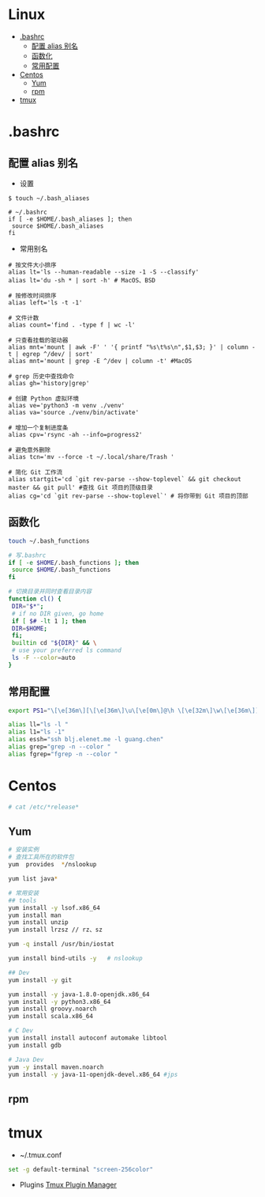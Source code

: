 Linux
=================

   * [.bashrc](#bashrc)
      * [配置 alias 别名](#配置-alias-别名)
      * [函数化](#函数化)
      * [常用配置](#常用配置)
   * [Centos](#centos)
      * [Yum](#yum)
      * [rpm](#rpm)
   * [tmux](#tmux)
# .bashrc
## 配置 alias 别名
* 设置
```shell
$ touch ~/.bash_aliases

# ~/.bashrc 
if [ -e $HOME/.bash_aliases ]; then
 source $HOME/.bash_aliases
fi
```
* 常用别名
```shell
# 按文件大小排序
alias lt='ls --human-readable --size -1 -S --classify'
alias lt='du -sh * | sort -h' # MacOS、BSD

# 按修改时间排序
alias left='ls -t -1'

# 文件计数
alias count='find . -type f | wc -l'

# 只查看挂载的驱动器
alias mnt='mount | awk -F' ' '{ printf "%s\t%s\n",$1,$3; }' | column -t | egrep ^/dev/ | sort'
alias mnt='mount | grep -E ^/dev | column -t' #MacOS

# grep 历史中查找命令
alias gh='history|grep'

# 创建 Python 虚拟环境
alias ve='python3 -m venv ./venv'
alias va='source ./venv/bin/activate'

# 增加一个复制进度条
alias cpv='rsync -ah --info=progress2'

# 避免意外删除
alias tcn='mv --force -t ~/.local/share/Trash '

# 简化 Git 工作流
alias startgit='cd `git rev-parse --show-toplevel` && git checkout master && git pull' #查找 Git 项目的顶级目录
alias cg='cd `git rev-parse --show-toplevel`' # 将你带到 Git 项目的顶部
```
## 函数化
```bash
touch ~/.bash_functions

# 写.bashrc
if [ -e $HOME/.bash_functions ]; then
 source $HOME/.bash_functions
fi
```
```bash
# 切换目录并同时查看目录内容
function cl() {
 DIR="$*";
 # if no DIR given, go home
 if [ $# -lt 1 ]; then 
 DIR=$HOME;
 fi;
 builtin cd "${DIR}" && \
 # use your preferred ls command
 ls -F --color=auto
}
```
## 常用配置
```sh
export PS1="\[\e[36m\][\[\e[36m\]\u\[\e[0m\]@\h \[\e[32m\]\w\[\e[36m\]]\[\e[0m\]\\$"

alias ll="ls -l "
alias l1="ls -1"
alias essh="ssh blj.elenet.me -l guang.chen"
alias grep="grep -n --color "
alias fgrep="fgrep -n --color "
```

# Centos
```sh
# cat /etc/*release*
```
## Yum
```sh
# 安装实例
# 查找工具所在的软件包
yum  provides  */nslookup
```
```sh
yum list java*
```

```sh
# 常用安装
## tools
yum install -y lsof.x86_64
yum install man
yum install unzip
yum install lrzsz // rz、sz

yum -q install /usr/bin/iostat

yum install bind-utils -y   # nslookup
```
```sh
## Dev
yum install -y git
```
```sh
yum install -y java-1.8.0-openjdk.x86_64
yum install -y python3.x86_64
yum install groovy.noarch
yum install scala.x86_64
```
```sh
# C Dev
yum install install autoconf automake libtool
yum install gdb
```
```sh
# Java Dev
yum -y install maven.noarch
yum install -y java-11-openjdk-devel.x86_64 #jps
```
## rpm

# tmux
* ~/.tmux.conf
```bash
set -g default-terminal "screen-256color" 
```
* Plugins
[Tmux Plugin Manager](https://github.com/tmux-plugins/tpm)
